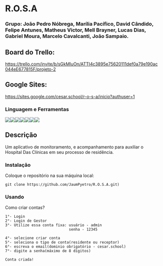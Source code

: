 # R.O.S.A

### Grupo: João Pedro Nóbrega, Marília Pacífico, David Cândido, Felipe Antunes, Matheus Victor, Mell Brayner, Lucas Dias, Gabriel Moura, Marcelo Cavalcanti, João Sampaio.

## Board do Trello:
https://trello.com/invite/b/sGkMIuOn/ATTI4c3895e75620111def0a79e190ac044eE677815F/projeto-2
## Google Sites:
https://sites.google.com/cesar.school/r-o-s-a/inicio?authuser=1

### Linguagem e Ferramentas
<img src="https://img.shields.io/badge/C-000000?style=for-the-badge&logo=code&logoColor=white" /><img src="https://img.shields.io/badge/VSCode-007ACC?style=for-the-badge&logo=visual-studio-code&logoColor=white" /><img src="https://img.shields.io/badge/Figma-F24E1E?style=for-the-badge&logo=figma&logoColor=white" /><img src="https://img.shields.io/badge/Trello-0079BF?style=for-the-badge&logo=trello&logoColor=white" /><img src="https://img.shields.io/badge/CLion-000000?style=for-the-badge&logo=clion&logoColor=white" /><img src="https://img.shields.io/badge/C-000000?style=for-the-badge&logo=code&logoColor=white" /><img src="https://img.shields.io/badge/REPLIT-000000?style=for-the-badge&logo=replit&logoColor=F6891F" />



## Descrição
Um aplicativo de monitoramento, e acompanhamento para auxiliar o Hospital Das Clínicas em seu processo de residência.


### Instalação

Coloque o repositório na sua máquina local:

```
git clone https://github.com/JaumPyetro/R.O.S.A.git)
```
### Usando
Como criar contas?
```
1°- Login
2°- Login de Gestor
3°- Utilize essa conta fixa: usuário - admin
                             senha - 12345

4°- selecione criar conta
5°- seleciona o tipo de conta(residente ou receptor)
6°- escreva o email(dominio obrigatório - cesar.school)
7°- digite a senha(máximo de 8 dígitos)

Conta criada!
```
